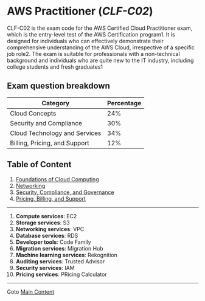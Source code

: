 # AWS Practitioner (*CLF-C02*)

CLF-C02 is the exam code for the AWS Certified Cloud Practitioner exam, which is the entry-level test of the AWS Certification program1. It is designed for individuals who can effectively demonstrate their comprehensive understanding of the AWS Cloud, irrespective of a specific job role2. The exam is suitable for professionals with a non-technical background and individuals who are quite new to the IT industry, including college students and fresh graduates1

## Exam question breakdown

| Category | Percentage |
|--- |--- |
| Cloud Concepts | 24% |
| Security and Compliance | 30% |
| Cloud Technology and Services | 34% |
| Billing, Pricing, and Support | 12% |

## Table of Content

1. [Foundations of Cloud Computing](Foundations.md)
1. [Networking](Networking.md)
1. [Security, Compliance, and Governance](Security-Compliance-Governance.md)
1. [Pricing, Billing, and Support](Pricing-Billing-Support.md)

---

1. **Compute services**: EC2
1. **Storage services**: S3
1. **Networking services**: VPC
1. **Database services**: RDS
1. **Developer tools**: Code Family
1. **Migration services**: Migration Hub
1. **Machine learning services**: Rekognition
1. **Auditing services**: Trusted Advisor
1. **Security services**: IAM
1. **Pricing services**: PRicing Calculator




---

Goto [Main Content](../../README.md)